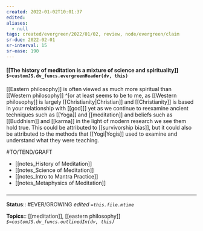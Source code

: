 ```yaml
---
created: 2022-01-02T10:01:37 
edited: 
aliases:
  - null
tags: created/evergreen/2022/01/02, review, node/evergreen/claim
sr-due: 2022-02-01
sr-interval: 15
sr-ease: 190
---
```


#### [[The history of meditation is a mixture of science and spirituality]] `$=customJS.dv_funcs.evergreenHeader(dv, this)`

[[Eastern philosophy]] is often viewed as much more spiritual than [[Western philosophy]]
^[or at least seems to be to me, as [[Western philosophy]] is largely [[Christianity|Christian]] and [[Christianity]] is based in your relationship with [[god]]]
yet as we continue to reexamine ancient techniques such as [[Yoga]] and [[meditation]] and beliefs such as [[Buddhism]] and [[karma]] in the light of modern research we see them hold true.
This could be attributed to [[survivorship bias]], but it could also be attributed to the methods that [[Yogi|Yogis]] used to examine and understand what they were teaching.

#TO/TEND/GRAFT 
- [[notes_History of Meditation]]
- [[notes_Science of Meditation]]
- [[notes_Intro to Mantra Practice]]
- [[notes_Metaphysics of Meditation]]

### <hr class="footnote"/>

**Status**:: #EVER/GROWING 
*edited `=this.file.mtime`*

**Topics**:: [[meditation]], [[eastern philosophy]]
*`$=customJS.dv_funcs.outlinedIn(dv, this)`*
